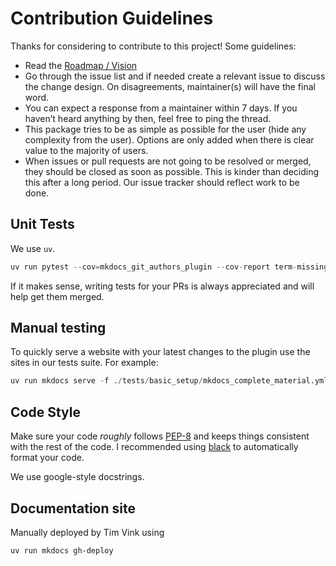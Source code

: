 # Contribution Guidelines

Thanks for considering to contribute to this project! Some guidelines:

- Read the [Roadmap / Vision](https://github.com/timvink/mkdocs-git-authors-plugin/issues/16)
- Go through the issue list and if needed create a relevant issue to discuss the change design. On disagreements, maintainer(s) will have the final word.
- You can expect a response from a maintainer within 7 days. If you haven’t heard anything by then, feel free to ping the thread.
- This package tries to be as simple as possible for the user (hide any complexity from the user). Options are only added when there is clear value to the majority of users.
- When issues or pull requests are not going to be resolved or merged, they should be closed as soon as possible. This is kinder than deciding this after a long period. Our issue tracker should reflect work to be done.

## Unit Tests

We use `uv`.

```python
uv run pytest --cov=mkdocs_git_authors_plugin --cov-report term-missing tests
```

If it makes sense, writing tests for your PRs is always appreciated and will help get them merged.

## Manual testing

To quickly serve a website with your latest changes to the plugin use the sites in our tests suite. For example:

```python
uv run mkdocs serve -f ./tests/basic_setup/mkdocs_complete_material.yml
```

## Code Style

Make sure your code *roughly* follows [PEP-8](https://www.python.org/dev/peps/pep-0008/) and keeps things consistent with the rest of the code. I recommended using [black](https://github.com/psf/black) to automatically format your code.

We use google-style docstrings.

## Documentation site

Manually deployed by Tim Vink using

```bash
uv run mkdocs gh-deploy
```